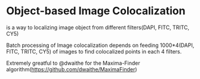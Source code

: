 # Object-based Image Colocalization 

is a way to localizing image object from different filters(DAPI, FITC, TRITC, CY5)

Batch processing of Image colocalization depends on feeding 1000*4(DAPI, FITC, TRITC, CY5) of images to find colocalized points in each 4 filters.  

Extremely greatful to @dwaithe for the Maxima-Finder algorithm(https://github.com/dwaithe/MaximaFinder)